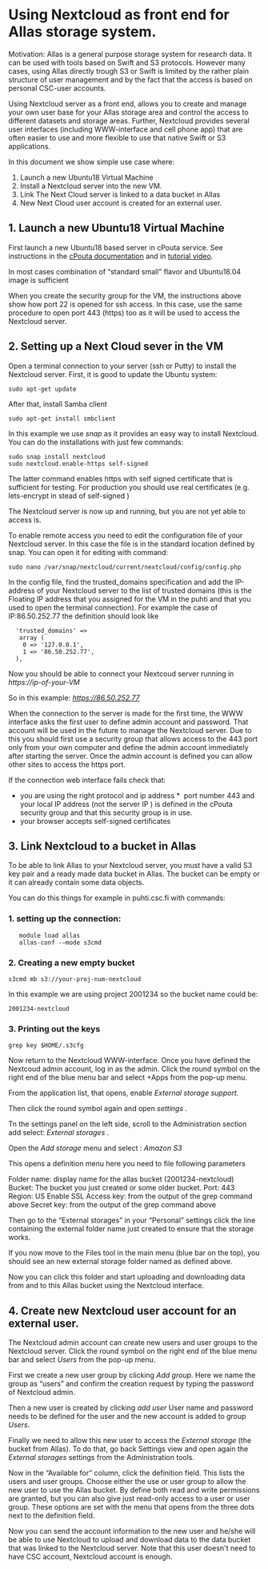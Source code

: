 # Using Nextcloud as front end for Allas storage system.

Motivation: Allas is a general purpose storage system for research data. 
It can be used with tools based on Swift and S3 protocols. However many cases, 
using Allas directly trough S3 or Swift is limited by the rather plain structure 
of user management and by the fact that the access is based on personal CSC-user accounts.

Using Nextcloud server as a front end, allows you to create and manage your own user 
base for your Allas storage area and control the access to different datasets and storage areas. 
Further, Nextcloud provides several user interfaces (including WWW-interface and cell phone app) 
that are often easier to use and more flexible to use that native Swift or S3 applications.

In this document we show simple use case where:

   1. Launch a new Ubuntu18 Virtual Machine
   2. Install a Nextcloud server into the new VM.
   3. Link The Next Cloud server is linked to a data bucket in Allas
   4. New Next Cloud user account  is  created for an external user.

## 1. Launch a new Ubuntu18 Virtual Machine

First launch a new Ubuntu18 based server in cPouta service. 
See instructions in the [cPouta documentation](https://docs.csc.fi/cloud/pouta/) and
in [tutorial video](https://www.youtube.com/watch?v=CvoN4pv0RJQ).

In most cases combination of  “standard small” flavor and Ubuntu18.04 image is sufficient

When you create the security group for the VM, the instructions above show how 
port 22 is opened for ssh access. In this case, use the same procedure to open 
port 443 (https) too as it will be used to access the Nextcloud server.


## 2. Setting up a Next Cloud sever in the VM

Open a terminal connection to your server (ssh or Putty) to install the Nextcloud server.
First, it is good to update the Ubuntu system:

```text
sudo apt-get update
```
After that, install Samba client

```text
sudo apt-get install smbclient
```   
In this example we use _snap_ as it provides an easy way to install Nextcloud.
You can do the installations with just few commands:

```text
sudo snap install nextcloud
sudo nextcloud.enable-https self-signed
```
The latter command enables https with self signed certificate that is sufficient for testing. 
For production you should use real certificates (e.g. lets-encrypt in stead of self-signed )

The Nextcloud server is now up and running, but you are not yet able to access is.

To enable remote access you need to edit the configuration file of your Nextcloud server. 
In this case the file is in the standard location defined by snap. You can open it 
for editing with command:

```text
sudo nano /var/snap/nextcloud/current/nextcloud/config/config.php
```
In the config file, find the trusted_domains specification and add the IP-address of 
your Nextcloud server to the list of trusted domains (this is the Floating IP address 
that you assigned for the VM in the puhti and that you used to open the terminal connection). 
For example the case of IP:86.50.252.77 the definition should look like

```text
  'trusted_domains' => 
   array (
    0 => '127.0.0.1',
    1 => '86.50.252.77',
  ),
```

Now you  should be able to connect your Nextcoud server running in _https://ip-of-your-VM_

So in this example: _https://86.50.252.77_


When the connection to the server is made for the first time, the WWW interface asks the 
first user to define admin account and password. That account will be used in the future 
to manage the Nextcloud server. Due to this you should first use a security group that 
allows access to the 443 port only from your own computer and define the admin account 
immediately after starting the server. Once the admin account is defined you can allow 
other sites to access the https port.


If the connection web interface fails check that:
*   you are using the right protocol and ip address
*   port number 443 and your local IP address (not the server IP ) is defined in the cPouta security group and that this security group is in use.
*   your browser accepts self-signed certificates
 

## 3. Link Nextcloud to a bucket in Allas

To be able to link Allas to your Nextcloud server, you must have a valid S3 key pair and a ready made data bucket in Allas. The bucket can be empty or it can already contain some data objects.

You can do this things for example in puhti.csc.fi with commands:

### 1. setting up the connection:

```text
   module load allas
   allas-conf -–mode s3cmd
```

### 2. Creating a new empty bucket

```text
s3cmd mb s3://your-proj-num-nextcloud
```
In this example we are using project 2001234 so
the bucket name could be:

```
2001234-nextcloud
```

### 3. Printing out the keys

```text
grep key $HOME/.s3cfg
```

Now return to the Nextcloud WWW-interface. Once you have defined the Nextcoud admin account, log in as the admin. 
Click the round symbol on the right end of the blue menu bar and select +Apps from the pop-up menu.

From the application list, that opens, enable _External storage support_. 

Then click the round symbol again and open _settings_ .


Tn the settings panel on the left side, scroll to the Administration section add select: _External storages_ .

Open the _Add storage_ menu and select : _Amazon S3_

This opens a definition menu here you need to file following parameters

Folder name: display name for the allas bucket (2001234-nextcloud)
Bucket: The bucket  you just created  or some older bucket.
Port: 443
Region: US
Enable SSL
Access key: from the output of the grep command above
Secret key: from the output of the grep command above

Then go to the “External storages” in your “Personal” settings click the line containing 
the external folder name just created to ensure that the storage works.

If you now move to the Files tool in the main menu (blue bar on the top), 
you should see an new external storage folder named as defined above.

Now you can click this folder and start uploading and downloading data 
from and to this Allas bucket using the Nextcloud interface.


## 4. Create new Nextcloud user account for an external user.


The Nextcloud admin account can create new users and user groups to the Nextcloud server. 
Click the round symbol on the right end of the blue menu bar and select _Users_ from the pop-up menu.

First we create a new user group by clicking _Add group_. Here we name the group as “users” 
and confirm the creation request by typing the password of Nextcloud admin.

Then a new user is created by  clicking _add user_ 
User name and password needs to be defined for the user and the 
new account is added to group _Users_.

Finally we need to allow this new user to access the  _External storage_ (the bucket from Allas). 
To do that, go back Settings view and  open again the _External storages_ settings from the Administration tools. 

Now in the “Available for” column, click the definition field. This lists the users and user groups. 
Choose either the use or user group to allow  the new user to use the Allas bucket. By define both 
read and write permissions are granted, but you can also give just read-only access to a user or user group. 
These options are set with the menu that opens from the three dots next to the definition field.

Now you can send the account information to the new user and he/she will be able to use Nextcloud 
to upload and download data to the data bucket that was linked to the Nextcloud server. Note that this 
user doesn't need to have CSC account, Nextcloud account is enough.
